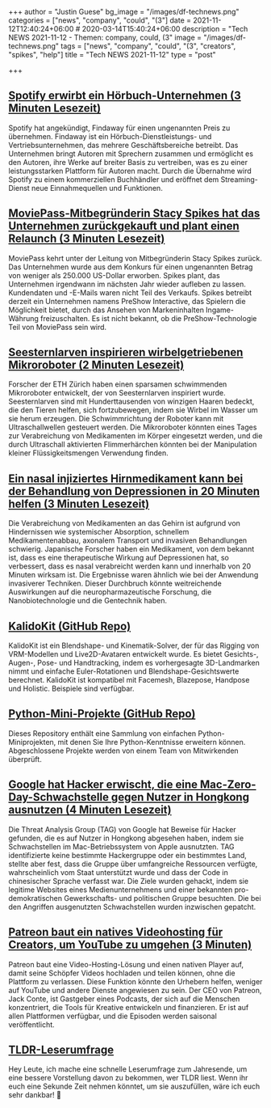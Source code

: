 +++
author = "Justin Guese"
bg_image = "/images/df-technews.png"
categories = ["news", "company", "could", "(3"]
date = 2021-11-12T12:40:24+06:00 # 2020-03-14T15:40:24+06:00
description = "Tech NEWS 2021-11-12 - Themen: company, could, (3"
image = "/images/df-technews.png"
tags = ["news", "company", "could", "(3", "creators", "spikes", "help"]
title = "Tech NEWS 2021-11-12"
type = "post"

+++

## [Spotify erwirbt ein Hörbuch-Unternehmen (3 Minuten Lesezeit)](https://www.theverge.com/2021/11/11/22776777/spotify-findaway-acquire-audiobooks-podcasts-buy)

 Spotify hat angekündigt, Findaway für einen ungenannten Preis zu übernehmen. Findaway ist ein Hörbuch-Dienstleistungs- und Vertriebsunternehmen, das mehrere Geschäftsbereiche betreibt. Das Unternehmen bringt Autoren mit Sprechern zusammen und ermöglicht es den Autoren, ihre Werke auf breiter Basis zu vertreiben, was es zu einer leistungsstarken Plattform für Autoren macht. Durch die Übernahme wird Spotify zu einem kommerziellen Buchhändler und eröffnet dem Streaming-Dienst neue Einnahmequellen und Funktionen.

## [MoviePass-Mitbegründerin Stacy Spikes hat das Unternehmen zurückgekauft und plant einen Relaunch (3 Minuten Lesezeit)](https://www.businessinsider.com/moviepass-cofounder-stacy-spikes-buys-back-company-and-plans-relaunch-2021-11)

 MoviePass kehrt unter der Leitung von Mitbegründerin Stacy Spikes zurück. Das Unternehmen wurde aus dem Konkurs für einen ungenannten Betrag von weniger als 250.000 US-Dollar erworben. Spikes plant, das Unternehmen irgendwann im nächsten Jahr wieder aufleben zu lassen. Kundendaten und -E-Mails waren nicht Teil des Verkaufs. Spikes betreibt derzeit ein Unternehmen namens PreShow Interactive, das Spielern die Möglichkeit bietet, durch das Ansehen von Markeninhalten Ingame-Währung freizuschalten. Es ist nicht bekannt, ob die PreShow-Technologie Teil von MoviePass sein wird.

## [Seesternlarven inspirieren wirbelgetriebenen Mikroroboter (2 Minuten Lesezeit)](https://newatlas.com/robotics/starfish-larva-microrobot-vortex/)

 Forscher der ETH Zürich haben einen sparsamen schwimmenden Mikroroboter entwickelt, der von Seesternlarven inspiriert wurde. Seesternlarven sind mit Hunderttausenden von winzigen Haaren bedeckt, die den Tieren helfen, sich fortzubewegen, indem sie Wirbel im Wasser um sie herum erzeugen. Die Schwimmrichtung der Roboter kann mit Ultraschallwellen gesteuert werden. Die Mikroroboter könnten eines Tages zur Verabreichung von Medikamenten im Körper eingesetzt werden, und die durch Ultraschall aktivierten Flimmerhärchen könnten bei der Manipulation kleiner Flüssigkeitsmengen Verwendung finden.

## [Ein nasal injiziertes Hirnmedikament kann bei der Behandlung von Depressionen in 20 Minuten helfen (3 Minuten Lesezeit)](https://interestingengineering.com/nasally-injected-brain-drug-can-help-treat-depression-in-20-minutes)

 Die Verabreichung von Medikamenten an das Gehirn ist aufgrund von Hindernissen wie systemischer Absorption, schnellem Medikamentenabbau, axonalem Transport und invasiven Behandlungen schwierig. Japanische Forscher haben ein Medikament, von dem bekannt ist, dass es eine therapeutische Wirkung auf Depressionen hat, so verbessert, dass es nasal verabreicht werden kann und innerhalb von 20 Minuten wirksam ist. Die Ergebnisse waren ähnlich wie bei der Anwendung invasiverer Techniken. Dieser Durchbruch könnte weitreichende Auswirkungen auf die neuropharmazeutische Forschung, die Nanobiotechnologie und die Gentechnik haben.

## [KalidoKit (GitHub Repo)](https://github.com/yeemachine/kalidokit)

 KalidoKit ist ein Blendshape- und Kinematik-Solver, der für das Rigging von VRM-Modellen und Live2D-Avataren entwickelt wurde. Es bietet Gesichts-, Augen-, Pose- und Handtracking, indem es vorhergesagte 3D-Landmarken nimmt und einfache Euler-Rotationen und Blendshape-Gesichtswerte berechnet. KalidoKit ist kompatibel mit Facemesh, Blazepose, Handpose und Holistic. Beispiele sind verfügbar.

## [Python-Mini-Projekte (GitHub Repo)](https://github.com/Python-World/python-mini-projects)

 Dieses Repository enthält eine Sammlung von einfachen Python-Miniprojekten, mit denen Sie Ihre Python-Kenntnisse erweitern können. Abgeschlossene Projekte werden von einem Team von Mitwirkenden überprüft.

## [Google hat Hacker erwischt, die eine Mac-Zero-Day-Schwachstelle gegen Nutzer in Hongkong ausnutzen (4 Minuten Lesezeit)](https://www.vice.com/en/article/93bw8y/google-caught-hackers-using-a-mac-zero-day-against-hong-kong-users)

 Die Threat Analysis Group (TAG) von Google hat Beweise für Hacker gefunden, die es auf Nutzer in Hongkong abgesehen haben, indem sie Schwachstellen im Mac-Betriebssystem von Apple ausnutzten. TAG identifizierte keine bestimmte Hackergruppe oder ein bestimmtes Land, stellte aber fest, dass die Gruppe über umfangreiche Ressourcen verfügte, wahrscheinlich vom Staat unterstützt wurde und dass der Code in chinesischer Sprache verfasst war. Die Ziele wurden gehackt, indem sie legitime Websites eines Medienunternehmens und einer bekannten pro-demokratischen Gewerkschafts- und politischen Gruppe besuchten. Die bei den Angriffen ausgenutzten Schwachstellen wurden inzwischen gepatcht.

## [Patreon baut ein natives Videohosting für Creators, um YouTube zu umgehen (3 Minuten)](https://www.theverge.com/2021/11/11/22774301/patreon-jack-conte-video-player-podcast-youtube-launch?scrolla=5eb6d68b7fedc32c19ef33b4)

 Patreon baut eine Video-Hosting-Lösung und einen nativen Player auf, damit seine Schöpfer Videos hochladen und teilen können, ohne die Plattform zu verlassen. Diese Funktion könnte den Urhebern helfen, weniger auf YouTube und andere Dienste angewiesen zu sein. Der CEO von Patreon, Jack Conte, ist Gastgeber eines Podcasts, der sich auf die Menschen konzentriert, die Tools für Kreative entwickeln und finanzieren. Er ist auf allen Plattformen verfügbar, und die Episoden werden saisonal veröffentlicht.

## [TLDR-Leserumfrage](https://danni763618.typeform.com/tldr-survey/1/0100017d13d61762-8a6bffa6-2b67-4944-902b-2825a4950b65-000000/mvWhP4Ti1CzFgfyvug4TIdvfRqb4Kf4VsP-haA-izG8=223)

 Hey Leute, ich mache eine schnelle Leserumfrage zum Jahresende, um eine bessere Vorstellung davon zu bekommen, wer TLDR liest. Wenn ihr euch eine Sekunde Zeit nehmen könntet, um sie auszufüllen, wäre ich euch sehr dankbar! 🙏

